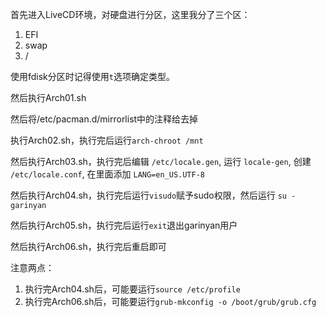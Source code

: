 首先进入LiveCD环境，对硬盘进行分区，这里我分了三个区：
1. EFI
2. swap
3. /

使用fdisk分区时记得使用`t`选项确定类型。

然后执行Arch01.sh

然后将/etc/pacman.d/mirrorlist中的注释给去掉

执行Arch02.sh，执行完后运行`arch-chroot /mnt`

然后执行Arch03.sh，执行完后编辑 `/etc/locale.gen`, 运行 `locale-gen`,  创建 `/etc/locale.conf`, 在里面添加 `LANG=en_US.UTF-8`

然后执行Arch04.sh，执行完后运行`visudo`赋予sudo权限，然后运行 `su - garinyan`

然后执行Arch05.sh，执行完后运行`exit`退出garinyan用户

然后执行Arch06.sh，执行完后重启即可

注意两点：
1. 执行完Arch04.sh后，可能要运行`source /etc/profile`
2. 执行完Arch06.sh后，可能要运行`grub-mkconfig -o /boot/grub/grub.cfg`
```



